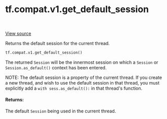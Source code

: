<div itemscope itemtype="http://developers.google.com/ReferenceObject">
<meta itemprop="name" content="tf.compat.v1.get_default_session" />
<meta itemprop="path" content="Stable" />
</div>

# tf.compat.v1.get_default_session

<!-- Insert buttons and diff -->

<table class="tfo-notebook-buttons tfo-api" align="left">
</table>

<a target="_blank" href="/code/stable/tensorflow/python/framework/ops.py">View source</a>



Returns the default session for the current thread.

``` python
tf.compat.v1.get_default_session()
```



<!-- Placeholder for "Used in" -->

The returned `Session` will be the innermost session on which a
`Session` or `Session.as_default()` context has been entered.

NOTE: The default session is a property of the current thread. If you
create a new thread, and wish to use the default session in that
thread, you must explicitly add a `with sess.as_default():` in that
thread's function.

#### Returns:

The default `Session` being used in the current thread.



